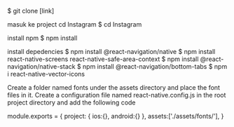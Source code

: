  $ git clone [link]
 
 masuk ke project cd Instagram 
$ cd Instagram
 
 install npm
$ npm install

install depedencies
$ npm install @react-navigation/native
$ npm install react-native-screens react-native-safe-area-context
$ npm install @react-navigation/native-stack
$ npm install @react-navigation/bottom-tabs
$ npm i react-native-vector-icons

Create a folder named fonts under the assets directory and place the font files in it.
Create a configuration file named react-native.config.js in the root project directory and add the following code
   
 module.exports = {
      project: {
          ios:{},
          android:{}
      },
      assets:['./assets/fonts/'],
  }
